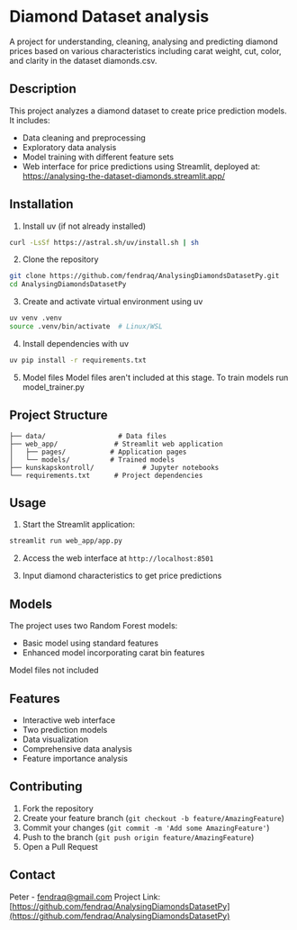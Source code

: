 # Diamond Dataset analysis

A project for understanding, cleaning, analysing and predicting diamond prices based on various characteristics including carat weight, cut, color, and clarity in the dataset diamonds.csv.

## Description

This project analyzes a diamond dataset to create price prediction models. It includes:
- Data cleaning and preprocessing
- Exploratory data analysis
- Model training with different feature sets
- Web interface for price predictions using Streamlit, deployed at: https://analysing-the-dataset-diamonds.streamlit.app/

## Installation

1. Install uv (if not already installed)
```bash
curl -LsSf https://astral.sh/uv/install.sh | sh
```

2. Clone the repository
```bash
git clone https://github.com/fendraq/AnalysingDiamondsDatasetPy.git
cd AnalysingDiamondsDatasetPy
```

3. Create and activate virtual environment using uv
```bash
uv venv .venv
source .venv/bin/activate  # Linux/WSL
```

4. Install dependencies with uv
```bash
uv pip install -r requirements.txt
```

5. Model files
Model files aren't included at this stage. To train models run model_trainer.py

## Project Structure

```
├── data/                  # Data files
├── web_app/              # Streamlit web application
│   ├── pages/           # Application pages
│   └── models/          # Trained models
├── kunskapskontroll/            # Jupyter notebooks
└── requirements.txt      # Project dependencies
```

## Usage

1. Start the Streamlit application:
```bash
streamlit run web_app/app.py
```

2. Access the web interface at `http://localhost:8501`

3. Input diamond characteristics to get price predictions

## Models

The project uses two Random Forest models:
- Basic model using standard features
- Enhanced model incorporating carat bin features

Model files not included

## Features

- Interactive web interface
- Two prediction models
- Data visualization
- Comprehensive data analysis
- Feature importance analysis

## Contributing

1. Fork the repository
2. Create your feature branch (`git checkout -b feature/AmazingFeature`)
3. Commit your changes (`git commit -m 'Add some AmazingFeature'`)
4. Push to the branch (`git push origin feature/AmazingFeature`)
5. Open a Pull Request

## Contact

Peter - fendraq@gmail.com
Project Link: [https://github.com/fendraq/AnalysingDiamondsDatasetPy](https://github.com/fendraq/AnalysingDiamondsDatasetPy)